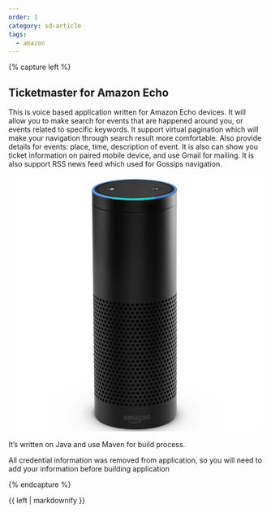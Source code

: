 ```yaml
---
order: 1
category: sd-article
tags:
  - amazon
---
```


{% capture left %}

## Ticketmaster for Amazon Echo

This is voice based application written for Amazon Echo devices. It will allow you to make search for events that are happened around you, or events related  to specific keywords. It support virtual pagination  which will make your navigation through search result more comfortable. Also provide details for  events: place, time, description of event.
It is also can show you ticket information on paired mobile device, and use Gmail for mailing.
It is also support RSS news feed which used for Gossips navigation.

![echo](/assets/img/partners/startups-development/echo.jpg)

It’s written on Java and use Maven for build process.

All credential information was removed from application, so you will need to add your information before building application



{% endcapture %}

<div class="col-lg-8 col-md-8 col-sm-8">{{ left | markdownify }}</div>

